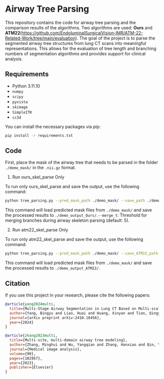 # Airway Tree Parsing

This repository contains the code for airway tree parsing and the comparison results of the algorithms. Two algorithms are used: **Ours** and **ATM22**(https://github.com/EndoluminalSurgicalVision-IMR/ATM-22-Related-Work/tree/main/evaluation). The goal of the project is to parse the segmented airway tree structures from lung CT scans into meaningful representations. This allows for the evaluation of tree length and branching numbers of segmentation algorithms and provides support for clinical analysis.

## Requirements

- Python 3.11.10
- `numpy`
- `scipy`
- `pyvista`
- `skimage`
- `SimpleITK`
- `cc3d`

You can install the necessary packages via pip:

```bash
pip install -r requirements.txt
```

## Code

First, place the mask of the airway tree that needs to be parsed in the folder `./demo_mask/` in the `.nii.gz` format.

1. Run ours_skel_parse Only

To run only ours_skel_parse and save the output, use the following command:

```bash
python tree_parsing.py --pred_mask_path ./demo_mask/ --save_path ./demo_output_Ours/ --merge_t 5
```
This command will load predicted mask files from `./demo_mask/` and save the processed results to `./demo_output_Ours/`.`--merge_t`: Threshold for merging branches during airway skeleton parsing (default: 5).


2. Run atm22_skel_parse Only

To run only atm22_skel_parse and save the output, use the following command:

```bash
python tree_parsing.py --pred_mask_path ./demo_mask/ --save_ATM22_path ./demo_output_ATM22/

```
This command will load predicted mask files from `./demo_mask/` and save the processed results to `./demo_output_ATM22/`.

<!-- ## Results

The following table provides a detailed comparison of our method with the widely-used ATM22 challenge method on the demo data:

| Method             | Case      | Centerline segment time | Airway tree parse time | Num of branches |
|--------------------|--------------|-----------------------|-------------|---------------|
| Ours    | CASE073       | 12s                | 14s   | 274        |
| ATM22    | CASE073       | 38s                | 322s   | 298         |


<div style="text-align: center;">
  <img src="./demo_output_Ours/CASE073_model.png" alt="CASE073-Ours" width="45%">
  <div><b>CASE073 - Ours</b></div>
</div>

<div style="text-align: center;">
  <img src="./demo_output_Ours/CASE073.gif" alt="CASE073-Ours" width="45%">
  <div><b>CASE073 - Ours</b></div>
</div>


<div style="text-align: center;">
  <img src="./demo_output_ATM22/CASE073_model.png" alt="CASE073-ATM22" width="45%">
  <div><b>CASE073 - ATM22</b></div>
</div>

<div style="text-align: center;">
  <img src="./demo_output_ATM22/CASE073.gif" alt="CASE073-ATM22" width="45%">
  <div><b>CASE073 - ATM22</b></div>
</div>


It is evident that the airway tree parsing method from the ATM22 challenge is not only inefficient but also generates inaccurate airway segmentations. In contrast, our method delivers results that are both efficient and reliable. -->

## Citation

If you use this project in your research, please cite the following papers:

```bibtex
@article{yang2024multi,
  title={Multi-Stage Airway Segmentation in Lung CT Based on Multi-scale Nested Residual UNet},
  author={Yang, Bingyu and Liao, Huai and Huang, Xinyan and Tian, Qingyao and Wu, Jinlin and Hu, Jingdi and Liu, Hongbin},
  journal={arXiv preprint arXiv:2410.18456},
  year={2024}
}

@article{zhang2023multi,
  title={Multi-site, multi-domain airway tree modeling},
  author={Zhang, Minghui and Wu, Yangqian and Zhang, Hanxiao and Qin, Yulei and Zheng, Hao and Tang, Wen and Arnold, Corey and Pei, Chenhao and Yu, Pengxin and Nan, Yang and others},
  journal={Medical image analysis},
  volume={90},
  pages={102957},
  year={2023},
  publisher={Elsevier}
}
```


<!-- git config --global http.proxy  http://127.0.0.1:16541
git config --global https.proxy https://127.0.0.1:16541

git add .
git commit -m "updata"
git push origin master --force -->